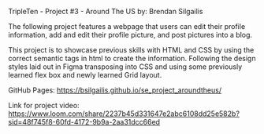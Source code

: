 TripleTen - Project #3 - Around The US
by: Brendan Silgailis

The following project features a webpage that users can edit their profile information, add and edit their profile picture, and post pictures into a blog.

This project is to showcase previous skills with HTML and CSS by using the correct semantic tags in html to create the information.
Following the design styles laid out in Figma transposing into CSS and using some previously learned flex box and newly learned Grid layout.

GitHub Pages: https://bsilgailis.github.io/se_project_aroundtheus/

Link for project video: https://www.loom.com/share/2237b45d331647e2abc6108dd25e582b?sid=48f745f8-60fd-4172-9b9a-2aa31dcc66ed
